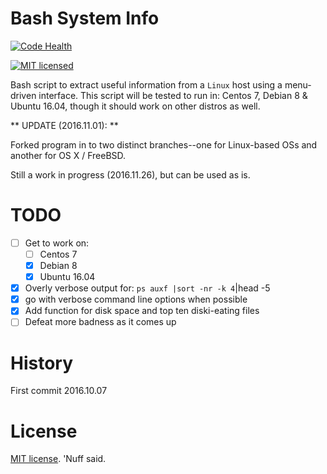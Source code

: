 # Bash System Info  
[![Code Health](https://landscape.io/github/marshki/bash_sys_info/master/landscape.svg?style=flat)](https://landscape.io/github/marshki/bash_sys_info/master)

[![MIT licensed](https://img.shields.io/badge/license-MIT-blue.svg)](https://raw.githubusercontent.com/hyperium/hyper/master/LICENSE)

Bash script to extract useful information from a `Linux` host using a menu-driven interface.
This script will be tested to run in: Centos 7, Debian 8 & Ubuntu 16.04, though it should work on other distros as well. 

** UPDATE (2016.11.01): ** 

Forked program in to two distinct branches--one for Linux-based OSs and another for OS X / FreeBSD. 

Still a work in progress (2016.11.26), but can be used as is.  

# TODO

- [ ] Get to work on: 
    - [ ] Centos 7
    - [x] Debian 8
    - [x] Ubuntu 16.04
    
- [x] Overly verbose output for: `ps auxf |sort -nr -k 4`|head -5 
- [x] go with verbose command line options when possible 
- [x] Add function for disk space and top ten diski-eating files 
- [ ] Defeat more badness as it comes up

# History 

First commit 2016.10.07

# License 

[MIT license](https://opensource.org/licenses/MIT). 'Nuff said. 

